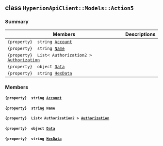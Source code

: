 ## class `HyperionApiClient::Models::Action5` 

### Summary

 Members                        | Descriptions                                
--------------------------------|---------------------------------------------
`{property}  string `[`Account`](#class_hyperion_api_client_1_1_models_1_1_action5_1a8edb7e614aa530a58c647d8d273b1d8b) | 
`{property}  string `[`Name`](#class_hyperion_api_client_1_1_models_1_1_action5_1a7ee9065718e6628dc7791b756fa6c0f9) | 
`{property}  List< Authorization2 > `[`Authorization`](#class_hyperion_api_client_1_1_models_1_1_action5_1a837b989bd08dbb09b16e1dc718bfa256) | 
`{property}  object `[`Data`](#class_hyperion_api_client_1_1_models_1_1_action5_1a248bfced8a2a84c147f9b20efe3e669a) | 
`{property}  string `[`HexData`](#class_hyperion_api_client_1_1_models_1_1_action5_1ad26c043ddf7d03d8062926dbca1f973c) | 

### Members

#### `{property}  string `[`Account`](#class_hyperion_api_client_1_1_models_1_1_action5_1a8edb7e614aa530a58c647d8d273b1d8b) 

#### `{property}  string `[`Name`](#class_hyperion_api_client_1_1_models_1_1_action5_1a7ee9065718e6628dc7791b756fa6c0f9) 

#### `{property}  List< Authorization2 > `[`Authorization`](#class_hyperion_api_client_1_1_models_1_1_action5_1a837b989bd08dbb09b16e1dc718bfa256) 

#### `{property}  object `[`Data`](#class_hyperion_api_client_1_1_models_1_1_action5_1a248bfced8a2a84c147f9b20efe3e669a) 

#### `{property}  string `[`HexData`](#class_hyperion_api_client_1_1_models_1_1_action5_1ad26c043ddf7d03d8062926dbca1f973c) 

